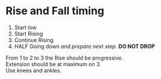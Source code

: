 # Rise and Fall timing

1. Start low
2. Start Rising
3. Continue Rising
3. HALF Going down *and prepare next step*. **DO NOT DROP**

From 1 to 2 to 3 the Rise should be progressive.  
Extension should be at maximum on 3.  
Use knees and ankles.
